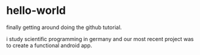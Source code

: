 # hello-world
finally getting around doing the github tutorial.

i study scientific programming in germany and our most recent project was to create a functional android app.
